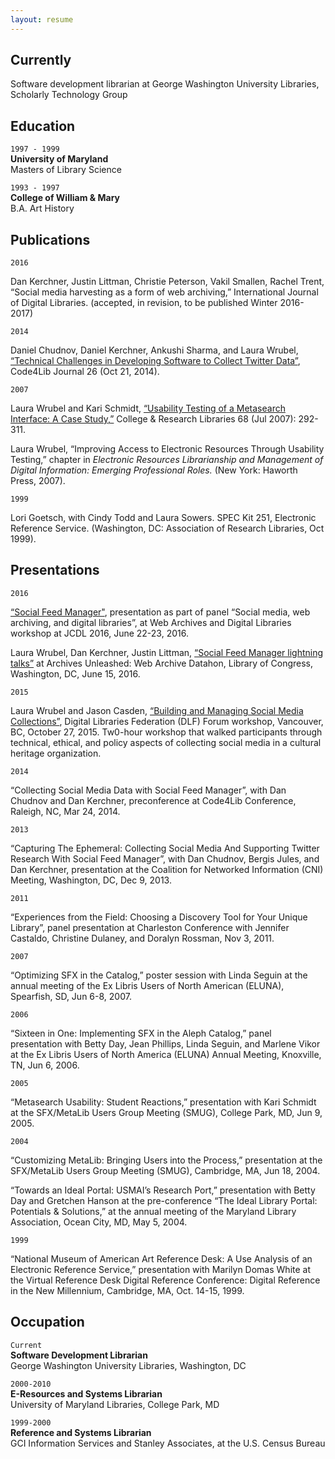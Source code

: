 ```yaml
---
layout: resume
---
```

## Currently

Software development librarian at George Washington University Libraries, Scholarly Technology Group


## Education
`1997 - 1999`  
__University of Maryland__  
Masters of Library Science  



`1993 - 1997`  
__College of William & Mary__  
B.A. Art History


## Publications

`2016`  

Dan Kerchner, Justin Littman, Christie Peterson, Vakil Smallen, Rachel Trent,  “Social media harvesting as a form of web archiving,” International Journal of Digital Libraries.  (accepted, in revision, to be published Winter 2016-2017)


`2014`  

Daniel Chudnov, Daniel Kerchner, Ankushi Sharma, and Laura Wrubel, [“Technical Challenges in Developing Software to Collect Twitter Data”](http://journal.code4lib.org/articles/10097), Code4Lib Journal 26 (Oct 21, 2014).



`2007`  

Laura Wrubel and Kari Schmidt, [“Usability Testing of a Metasearch Interface: A Case Study,”](http://crl.acrl.org/content/68/4/292.full.pdf+html) College & Research Libraries 68 (Jul 2007): 292-311.



Laura Wrubel, “Improving Access to Electronic Resources Through Usability Testing,” chapter in *Electronic Resources Librarianship and Management of Digital Information: Emerging Professional Roles.* (New York: Haworth Press, 2007). 



`1999`

Lori Goetsch, with Cindy Todd and Laura Sowers. SPEC Kit 251, Electronic Reference Service. (Washington, DC: Association of Research Libraries, Oct 1999).


## Presentations


`2016`

[“Social Feed Manager"](http://www.slideshare.net/lwrubel/social-feed-manager), presentation as part of panel “Social media, web archiving, and digital libraries”, at Web Archives and Digital Libraries workshop at JCDL 2016, June 22-23, 2016. 

Laura Wrubel, Dan Kerchner, Justin Littman, [“Social Feed Manager lightning talks”](https://docs.google.com/presentation/d/14LiqnLAKAI6H9t8gttIIzO0KnnFCTSrONML-ZEmuXDc/) at Archives Unleashed: Web Archive Datahon, Library of Congress, Washington, DC, June 15, 2016. 


`2015`

Laura Wrubel and Jason Casden, [“Building and Managing Social Media Collections”](http://www.slideshare.net/casden/building-and-managing-social-media-collections), Digital Libraries Federation (DLF) Forum workshop, Vancouver, BC, October 27, 2015. Tw0-hour workshop that walked participants through technical, ethical, and policy aspects of collecting social media in a cultural heritage organization. 


`2014`

“Collecting Social Media Data with Social Feed Manager”, with Dan Chudnov and Dan Kerchner, preconference at Code4Lib Conference, Raleigh, NC, Mar 24, 2014.



`2013`

“Capturing The Ephemeral: Collecting Social Media And Supporting Twitter Research With Social Feed Manager”, with Dan Chudnov, Bergis Jules, and Dan Kerchner, presentation at the Coalition for Networked Information (CNI) Meeting, Washington, DC, Dec 9, 2013.



`2011`

“Experiences from the Field: Choosing a Discovery Tool for Your Unique Library”, panel presentation at Charleston Conference with Jennifer Castaldo, Christine Dulaney, and Doralyn Rossman, Nov 3, 2011.



`2007`

 “Optimizing SFX in the Catalog,” poster session with Linda Seguin at the annual meeting of the Ex Libris Users of North American (ELUNA), Spearfish, SD, Jun 6-8, 2007. 



`2006`

 “Sixteen in One: Implementing SFX in the Aleph Catalog,” panel presentation with Betty Day, Jean Phillips, Linda Seguin, and Marlene Vikor at the Ex Libris Users of North America (ELUNA) Annual Meeting, Knoxville, TN, Jun 6, 2006.


`2005`

 “Metasearch Usability: Student Reactions,” presentation with Kari Schmidt at the SFX/MetaLib Users Group Meeting (SMUG), College Park, MD, Jun 9, 2005. 


`2004`

 “Customizing MetaLib: Bringing Users into the Process,” presentation at the SFX/MetaLib Users Group Meeting (SMUG), Cambridge, MA, Jun 18, 2004.


 “Towards an Ideal Portal: USMAI’s Research Port,” presentation with Betty Day and Gretchen Hanson at the pre-conference “The Ideal Library Portal: Potentials & Solutions,” at the annual meeting of the Maryland Library Association, Ocean City, MD, May 5, 2004.


`1999`

“National Museum of American Art Reference Desk: A Use Analysis of an Electronic Reference Service,” presentation with Marilyn Domas White at the Virtual Reference Desk Digital Reference Conference: Digital Reference in the New Millennium, Cambridge, MA, Oct. 14-15, 1999.



## Occupation

`Current`  
__Software Development Librarian__  
George Washington University Libraries, Washington, DC


`2000-2010`  
__E-Resources and Systems Librarian__  
University of Maryland Libraries, College Park, MD


`1999-2000`  
__Reference and Systems Librarian__  
GCI Information Services and Stanley Associates, at the U.S. Census Bureau



<!-- ### Footer

Last updated: July 2016 -->


